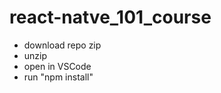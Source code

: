 ﻿# react-natve_101_course
 
 
 - download repo zip
 - unzip 
 - open in VSCode
 - run "npm install"
